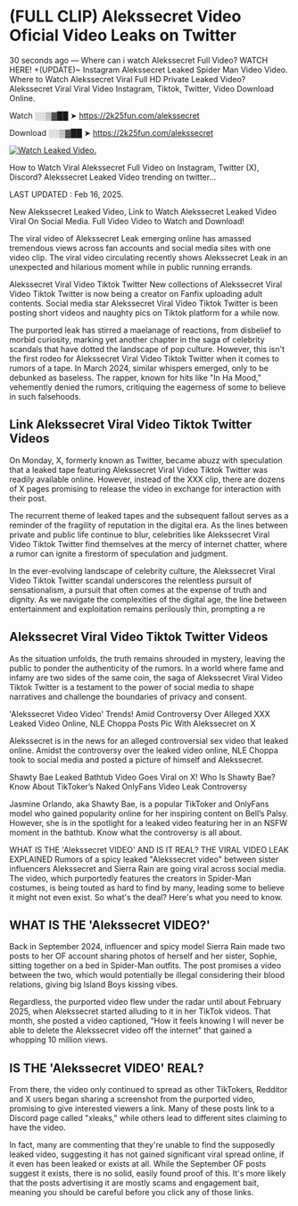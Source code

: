 # (FULL CLIP) Alekssecret Video Oficial Video Leaks on Twitter

30 seconds ago — Where can i watch Alekssecret Full Video? WATCH HERE! +(UPDATE)~ Instagram Alekssecret Leaked Spider Man Video Video. Where to Watch Alekssecret Viral Full HD Private Leaked Video? Alekssecret Viral Viral Video Instagram, Tiktok, Twitter, Video Download Online.

Watch ░░▒▓██ ➤ https://2k25fun.com/alekssecret

Download ░░▒▓██ ➤ https://2k25fun.com/alekssecret

[![Watch Leaked Video.](https://miro.medium.com/v2/resize:fit:828/format:webp/1*cilzJN44JGOrTw9NJCrNHA.gif "Watch Leaked Video")](https://2k25fun.com/alekssecret)

How to Watch Viral Alekssecret Full Video on Instagram, Twitter (X), Discord? Alekssecret Leaked Video trending on twitter...

LAST UPDATED : Feb 16, 2025.

New Alekssecret Leaked Video, Link to Watch Alekssecret Leaked Video Viral On Social Media. Full Video Video to Watch and Download!

The viral video of Alekssecret Leak emerging online has amassed tremendous views across fan accounts and social media sites with one video clip. The viral video circulating recently shows Alekssecret Leak in an unexpected and hilarious moment while in public running errands.

Alekssecret Viral Video Tiktok Twitter New collections of Alekssecret Viral Video Tiktok Twitter is now being a creator on Fanfix uploading adult contents. Social media star Alekssecret Viral Video Tiktok Twitter is been posting short videos and naughty pics on Tiktok platform for a while now.

The purported leak has stirred a maelanage of reactions, from disbelief to morbid curiosity, marking yet another chapter in the saga of celebrity scandals that have dotted the landscape of pop culture. However, this isn't the first rodeo for Alekssecret Viral Video Tiktok Twitter when it comes to rumors of a tape. In March 2024, similar whispers emerged, only to be debunked as baseless. The rapper, known for hits like "In Ha Mood," vehemently denied the rumors, critiquing the eagerness of some to believe in such falsehoods.

## Link Alekssecret Viral Video Tiktok Twitter Videos

On Monday, X, formerly known as Twitter, became abuzz with speculation that a leaked tape featuring Alekssecret Viral Video Tiktok Twitter was readily available online. However, instead of the XXX clip, there are dozens of X pages promising to release the video in exchange for interaction with their post.

The recurrent theme of leaked tapes and the subsequent fallout serves as a reminder of the fragility of reputation in the digital era. As the lines between private and public life continue to blur, celebrities like Alekssecret Viral Video Tiktok Twitter find themselves at the mercy of internet chatter, where a rumor can ignite a firestorm of speculation and judgment.

In the ever-evolving landscape of celebrity culture, the Alekssecret Viral Video Tiktok Twitter scandal underscores the relentless pursuit of sensationalism, a pursuit that often comes at the expense of truth and dignity. As we navigate the complexities of the digital age, the line between entertainment and exploitation remains perilously thin, prompting a re

##  Alekssecret Viral Video Tiktok Twitter Videos

As the situation unfolds, the truth remains shrouded in mystery, leaving the public to ponder the authenticity of the rumors. In a world where fame and infamy are two sides of the same coin, the saga of Alekssecret Viral Video Tiktok Twitter is a testament to the power of social media to shape narratives and challenge the boundaries of privacy and consent.

'Alekssecret Video Video' Trends! Amid Controversy Over Alleged XXX Leaked Video Online, NLE Choppa Posts Pic With Alekssecret on X

Alekssecret is in the news for an alleged controversial sex video that leaked online. Amidst the controversy over the leaked video online, NLE Choppa took to social media and posted a picture of himself and Alekssecret.

Shawty Bae Leaked Bathtub Video Goes Viral on X! Who Is Shawty Bae? Know About TikToker’s Naked OnlyFans Video Leak Controversy

Jasmine Orlando, aka Shawty Bae, is a popular TikToker and OnlyFans model who gained popularity online for her inspiring content on Bell’s Palsy. However, she is in the spotlight for a leaked video featuring her in an NSFW moment in the bathtub. Know what the controversy is all about.

WHAT IS THE 'Alekssecret VIDEO' AND IS IT REAL? THE VIRAL VIDEO LEAK EXPLAINED Rumors of a spicy leaked "Alekssecret video" between sister influencers Alekssecret and Sierra Rain are going viral across social media. The video, which purportedly features the creators in Spider-Man costumes, is being touted as hard to find by many, leading some to believe it might not even exist. So what's the deal? Here's what you need to know.

## WHAT IS THE 'Alekssecret VIDEO?'

Back in September 2024, influencer and spicy model Sierra Rain made two posts to her OF account sharing photos of herself and her sister, Sophie, sitting together on a bed in Spider-Man outfits. The post promises a video between the two, which would potentially be illegal considering their blood relations, giving big Island Boys kissing vibes.

Regardless, the purported video flew under the radar until about February 2025, when Alekssecret started alluding to it in her TikTok videos. That month, she posted a video captioned, "How it feels knowing I will never be able to delete the Alekssecret video off the internet" that gained a whopping 10 million views.

## IS THE 'Alekssecret VIDEO' REAL?

From there, the video only continued to spread as other TikTokers, Redditor and X users began sharing a screenshot from the purported video, promising to give interested viewers a link. Many of these posts link to a Discord page called "xleaks," while others lead to different sites claiming to have the video.

In fact, many are commenting that they're unable to find the supposedly leaked video, suggesting it has not gained significant viral spread online, if it even has been leaked or exists at all. While the September OF posts suggest it exists, there is no solid, easily found proof of this. It's more likely that the posts advertising it are mostly scams and engagement bait, meaning you should be careful before you click any of those links.